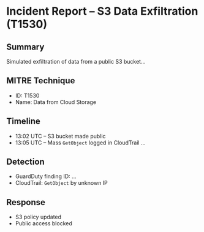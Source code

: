 # Incident Report – S3 Data Exfiltration (T1530)

## Summary
Simulated exfiltration of data from a public S3 bucket...

## MITRE Technique
- ID: T1530
- Name: Data from Cloud Storage

## Timeline
- 13:02 UTC – S3 bucket made public
- 13:05 UTC – Mass `GetObject` logged in CloudTrail
...

## Detection
- GuardDuty finding ID: ...
- CloudTrail: `GetObject` by unknown IP

## Response
- S3 policy updated
- Public access blocked
